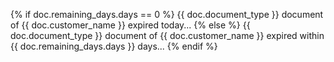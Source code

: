 {% if doc.remaining_days.days == 0 %}
{{ doc.document_type }} document of {{ doc.customer_name }} expired today...
{% else %}
{{ doc.document_type }} document of {{ doc.customer_name }} expired within {{ doc.remaining_days.days }} days...
{% endif %}